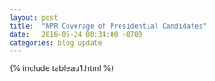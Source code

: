 ```yaml
---
layout: post
title:  "NPR Coverage of Presidential Candidates"
date:   2016-05-24 00:34:00 -0700
categories: blog update
---
```


{% include tableau1.html %}
